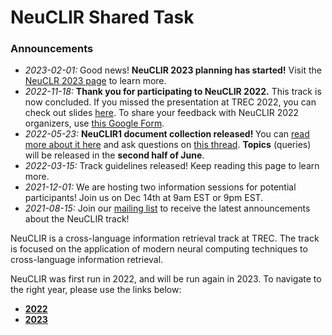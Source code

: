# NeuCLIR Shared Task

<div class='mailing-list-banner'>
    <div class='inner-banner'>
    <h3 class='mailing-list-title'>Announcements</h3>
    <ul class=''>
    <li class='mailing-list-announcement-new'><i>2023-02-01:</i> Good news! <b>NeuCLIR 2023 planning has started!</b> Visit the <a href='/2023'>NeuCLR 2023 page</a> to learn more.</li>
    <li class='mailing-list-announcement-old'><i>2022-11-18:</i> <b>Thank you for participating to NeuCLIR 2022.</b> This track is now concluded. If you missed the presentation at TREC 2022, you can check out slides <a href='https://docs.google.com/presentation/d/1wuo7zzxS5qRtZfnzsERK3p3Y5KaYVWwyWE-ClvI7hWs/edit#slide=id.p'>here</a>. To share your feedback with NeuCLIR 2022 organizers, use <a href='https://docs.google.com/forms/d/e/1FAIpQLSfgoGQjiZkmwe6hGPZA1jShoLb12SHaeMn4taUZisFZ8VJqWw/viewform'>this Google Form</a>.</li>
    <li class='mailing-list-announcement-old'><i>2022-05-23:</i> <b>NeuCLIR1 document collection released! </b> You can <a href='/neuclir1.html'> read more about it here</a> and ask questions on <a href='https://groups.google.com/g/neuclir-participants/c/Digh8HovAcU'>this thread</a>. <b>Topics</b> (queries) will be released in the <b>second half of June</b>.</li>
    <li class='mailing-list-announcement-old'><i>2022-03-15:</i> Track guidelines released! Keep reading this page to learn more.</li>
    <li class='mailing-list-announcement-old'><i>2021-12-01:</i> We are hosting two information sessions for potential participants! Join us on Dec 14th at 9am EST  or 9pm EST.</li>
    <li class='mailing-list-announcement-old'><i>2021-08-15:</i> Join our <a href='https://groups.google.com/g/neuclir-participants'>mailing list</a> to receive the latest announcements about the NeuCLIR track!</li>
    </ul>
    </div>
</div>

NeuCLIR is a cross-language information retrieval track at TREC.
The track is focused on the application of modern neural computing techniques to cross-language information retrieval.

NeuCLIR was first run in 2022, and will be run again in 2023.
To navigate to the right year, please use the links below:

- [**2022**](/2022)
- [**2023**](/2023)

